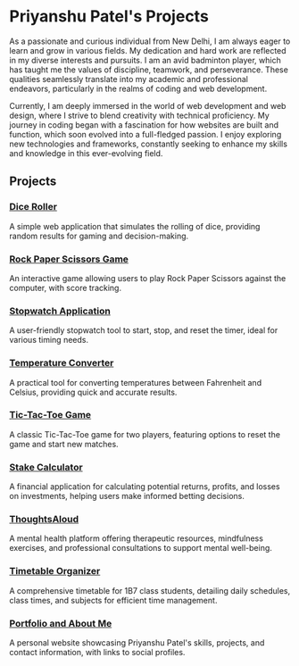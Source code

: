 # Priyanshu Patel's Projects

As a passionate and curious individual from New Delhi, I am always eager to learn and grow in various fields. My dedication and hard work are reflected in my diverse interests and pursuits. I am an avid badminton player, which has taught me the values of discipline, teamwork, and perseverance. These qualities seamlessly translate into my academic and professional endeavors, particularly in the realms of coding and web development.

Currently, I am deeply immersed in the world of web development and web design, where I strive to blend creativity with technical proficiency. My journey in coding began with a fascination for how websites are built and function, which soon evolved into a full-fledged passion. I enjoy exploring new technologies and frameworks, constantly seeking to enhance my skills and knowledge in this ever-evolving field.

## Projects

### [Dice Roller](https://tubular-cobbler-3fd8ba.netlify.app)
A simple web application that simulates the rolling of dice, providing random results for gaming and decision-making.

### [Rock Paper Scissors Game](https://superlative-baklava-2cc2e3.netlify.app)
An interactive game allowing users to play Rock Paper Scissors against the computer, with score tracking.

### [Stopwatch Application](https://deluxe-cranachan-c021cb.netlify.app)
A user-friendly stopwatch tool to start, stop, and reset the timer, ideal for various timing needs.

### [Temperature Converter](https://graceful-kringle-cb1021.netlify.app)
A practical tool for converting temperatures between Fahrenheit and Celsius, providing quick and accurate results.

### [Tic-Tac-Toe Game](https://stellular-dieffenbachia-4b757f.netlify.app)
A classic Tic-Tac-Toe game for two players, featuring options to reset the game and start new matches.

### [Stake Calculator](https://stakecalulator.netlify.app)
A financial application for calculating potential returns, profits, and losses on investments, helping users make informed betting decisions.

### [ThoughtsAloud](https://thoughtaloud.netlify.app)
A mental health platform offering therapeutic resources, mindfulness exercises, and professional consultations to support mental well-being.

### [Timetable Organizer](https://1b7timetable.netlify.app)
A comprehensive timetable for 1B7 class students, detailing daily schedules, class times, and subjects for efficient time management.

### [Portfolio and About Me](https://allofusaredeadd.netlify.app)
A personal website showcasing Priyanshu Patel's skills, projects, and contact information, with links to social profiles.
